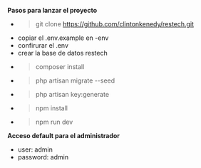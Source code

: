 
**Pasos para lanzar el proyecto**
- >git clone https://github.com/clintonkenedy/restech.git
- copiar el .env.example en -env
- confirurar el .env
- crear la base de datos restech
- >composer install
- >php artisan migrate --seed
- >php artisan key:generate
- >npm install
- >npm run dev


**Acceso default para el administrador**
- user: admin
- password: admin


